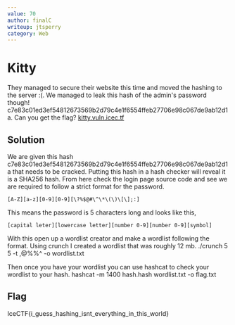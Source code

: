 ```yaml
---
value: 70
author: finalC
writeup: jtsperry
category: Web
---
```


# Kitty

They managed to secure their website this time and moved the hashing to the server :(. We managed to leak this hash of the admin's password though! c7e83c01ed3ef54812673569b2d79c4e1f6554ffeb27706e98c067de9ab12d1a. Can you get the flag? [kitty.vuln.icec.tf](kitty.vuln.icec.tf)



## Solution

We are given this hash c7e83c01ed3ef54812673569b2d79c4e1f6554ffeb27706e98c067de9ab12d1a that needs to be cracked.
Putting this hash in a hash checker will reveal it is a SHA256 hash.
From here check the login page source code and see we are required to follow a strict format for the password.

    [A-Z][a-z][0-9][0-9][\?%$@#\^\*\(\)\[\];:]

This means the password is 5 characters long and looks like this,

    [capital leter][lowercase letter][number 0-9][number 0-9][symbol]

With this open up a wordlist creator and make a wordlist following the format.
Using crunch I created a wordlist that was roughly 12 mb.
    ./crunch 5 5 -t ,@%%^ -o wordlist.txt
    
Then once you have your wordlist you can use hashcat to check your wordlist to your hash.
hashcat -m 1400 hash.hash wordlist.txt -o flag.txt

## Flag

IceCTF{i_guess_hashing_isnt_everything_in_this_world}
